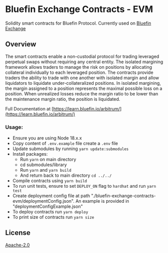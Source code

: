 # Bluefin Exchange Contracts - EVM

Solidity smart contracts for Bluefin Protocol. Currently used on [Bluefin Exchange](https://trade.bluefin.io)

## **Overview**

The smart contracts enable a non-custodial protocol for trading leveraged perpetual swaps without requiring any central entity. The isolated margining framework allows traders to manage the risk on positions by allocating collateral individually to each leveraged position. The contracts provide traders the ability to trade with one another with isolated margin and allow liquidators to liquidate under-collateralized positions. In isolated margining, the margin assigned to a position represents the maximal possible loss on a position. When unrealized losses reduce the margin ratio to be lower than the maintenance margin ratio, the position is liquidated.

Full Documentation at [https://learn.bluefin.io/arbitrum/](https://learn.bluefin.io/arbitrum/)

### Usage:
- Ensure you are using Node 18.x.x
- Copy content of `.env.example` file create a `.env` file
- Update submodules by running `yarn update:submodules`
- Install packages:
    - Run `yarn` on main directory
    - cd submodules/library 
    - Run `yarn` and `yarn build`
    - And return back to main directory `cd ../../`
- Compile contracts using `yarn build`
- To run unit tests, ensure to set `DEPLOY_ON` flag  to `hardhat` and run `yarn test`
- Create deployment config file at path "./bluefin-exchange-contracts-evm/deploymentConfig.json". An example is provided in "deploymentConfigExample.json"
- To deploy contracts run `yarn deploy`
- To print size of contracts run `yarn size`

## License

[Apache-2.0](https://github.com/fireflyprotocol/bluefin-exchange-contracts-evm/blob/main/LICENSE)
